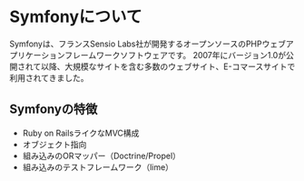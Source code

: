 Symfonyについて
===============

Symfonyは、フランスSensio Labs社が開発するオープンソースのPHPウェブアプリケーションフレームワークソフトウェアです。
2007年にバージョン1.0が公開されて以降、大規模なサイトを含む多数のウェブサイト、E-コマースサイトで利用されてきました。


Symfonyの特徴
-------------

- Ruby on RailsライクなMVC構成
- オブジェクト指向
- 組み込みのORマッパー（Doctrine/Propel）
- 組み込みのテストフレームワーク（lime）

